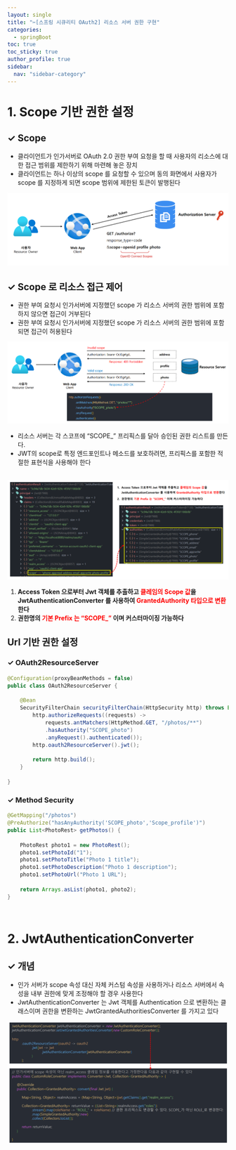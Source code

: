 ```yaml
---
layout: single
title: "✂️[스프링 시큐리티 OAuth2] 리소스 서버 권한 구현"
categories:
  - springBoot
toc: true
toc_sticky: true
author_profile: true
sidebar:
  nav: "sidebar-category"
---
```


# 1. Scope  기반 권한 설정

## ✓ Scope

- 클라이언트가 인가서버로 OAuth 2.0 권한 부여 요청을 할 때 사용자의 리소스에 대한 접근 범위를 제한하기 위해 마련해 놓은 장치
- 클라이언트는 하나 이상의 scope 를 요청할 수 있으며 동의 화면에서 사용자가 scope 를 지정하게 되면 scope 범위에 제한된 토큰이 발행된다

<img src="/assets/images/springBoot/image00000031.png">

## ✓ Scope 로 리소스 접근 제어

- 권한 부여 요청시 인가서버에 지정했던 scope 가 리소스 서버의 권한 범위에 포함하지 않으면 접근이 거부된다
- 권한 부여 요청시 인가서버에 지정했던 scope 가 리소스 서버의 권한 범위에 포함되면 접근이 허용된다

<img src="/assets/images/springBoot/image00000032.png">

- 리소스 서버는 각 스코프에 “SCOPE_” 프리픽스를 달아 승인된 권한 리스트를 만든다.
- JWT의 scope로 특정 엔드포인트나 메소드를 보호하려면, 프리픽스를 포함한 적절한 표현식을 사용해야 한다
<br/><br/>

<img src="/assets/images/springBoot/image00000033.png">

1. **Access Token 으로부터 Jwt 객체를 추출하고 <span style="color: red">클레임의 Scope 값</span>을 JwtAuthenticationConverter 를 사용하여 <span style="color: red">GrantedAuthority 타입으로 변환</span>한다**
2. **권한명의 <span style="color: red">기본 Prefix 는 “SCOPE_”</span> 이며 커스터마이징 가능하다**

## Url 기반 권한 설정

### ✓ OAuth2ResourceServer

```java
@Configuration(proxyBeanMethods = false)
public class OAuth2ResourceServer {

    @Bean
    SecurityFilterChain securityFilterChain(HttpSecurity http) throws Exception {
        http.authorizeRequests((requests) -> 
            requests.antMatchers(HttpMethod.GET, "/photos/**")
            .hasAuthority("SCOPE_photo")
            .anyRequest().authenticated());
        http.oauth2ResourceServer().jwt();

        return http.build();
    }

}
```

### ✓ Method Security

```java
@GetMapping("/photos")
@PreAuthorize("hasAnyAuthority('SCOPE_photo','Scope_profile')")
public List<PhotoRest> getPhotos() {

    PhotoRest photo1 = new PhotoRest();
    photo1.setPhotoId("1");
    photo1.setPhotoTitle("Photo 1 title");
    photo1.setPhotoDescription("Photo 1 description");
    photo1.setPhotoUrl("Photo 1 URL");

    return Arrays.asList(photo1, photo2);
}
```
<br/>

# 2. JwtAuthenticationConverter

## ✓ 개념

- 인가 서버가 scope 속성 대신 자체 커스텀 속성을 사용하거나 리소스 서버에서 속성을 내부 권한에 맞게 조정해야 할 경우 사용한다
- JwtAuthenticationConverter 는 Jwt 객체를 Authentication 으로 변환하는 클래스이며 권한을 변환하는 JwtGrantedAuthoritiesConverter 를 가지고 있다

<img src="/assets/images/springBoot/image00000034.png">